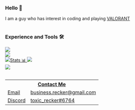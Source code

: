 <div class="center">
<h3 class="center">Hello 👋</h3>
<span class="center">I am a guy who has interest in coding and playing <a href="https://playvalorant.com">VALORANT</a></span>
<br>
<br>
<h3 class="center">Experience and Tools 🛠️</h3>
<a href="https://python.org"><img src="https://img.shields.io/badge/Python-3776ab?style=for-the-badge&logo=python&logoColor=white" class="center"></a>
<br>
<a href="https://sqlite.org"><img src="https://img.shields.io/badge/SQLite-47a248?style=for-the-badge&logo=sqlite&logoColor=white" class="center"></a>
<br>
<a href="https://code.visualstudio.com"><img src="https://img.shields.io/badge/VS%20Code-007acc?style=for-the-badge&logo=visual-studio-code&logoColor=white" class="center></a>
<br>
<br>
<h3 class="center">Stats 📊</h3>
<img src="https://github-readme-stats.vercel.app/api?username=toxicrecker&show_icons=true&count_private=false" class="center">
<br>
<img src="https://github-readme-stats.vercel.app/api/top-langs/?username=toxicrecker" class="center">
<br>
<br>
<table>
<tr><th colspan="2">Contact Me</th></tr>
<tr><td>Email</td><td>business.recker@gmail.com</td></tr>
<tr><td>Discord</td><td>toxic_recker#6764</td></tr>
</table>
</div>
